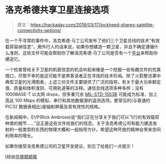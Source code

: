 # 洛克希德共享卫星连接选项

> 原文：<https://hackaday.com/2018/03/17/lockheed-shares-satellite-connectivity-options/>

在一个不寻常的事件中，洛克希德·马丁公司发布了他们三个卫星总线的技术“有效载荷容纳信息”。用外行人的话来说，如果你想建造一颗卫星，并且不确定遵循什么准则，这些文件可能会帮助你了解洛克希德·马丁公司是否有一个[平台](https://en.wikipedia.org/wiki/Satellite_bus)来帮助你建造它。

一个检查曾经关于卫星的机密信息的机会听起来像是一个挖掘一些有趣文件的完美借口，尽管不幸的是这可能不是黑客读者正在寻找的技术珍闻。除了火箭整流罩中典型卫星的光滑图表，上述三份文件主要提供了广泛的指导。有关于最大功率额定值、质量和体积准则、可用轨道等的注释。通信总线选项多种多样；没有 1000BASE-T 以太网 drops，但多重冗余 [MIL-STD-1553B](https://en.wikipedia.org/wiki/MIL-STD-1553) 可能成为标准，加上高达 100 Mbps 的模拟、串行和其他数据源的遥测选项。更常见的(与普通的 PIC32 数据表相比)是辐射屏蔽及其有效性的规格。

在新闻稿中，EVP(Rick Ambrose)说“我们正在分享关于我们可以飞行的有效载荷种类的细节……”这正是这些文件给我们的信息。关于洛克希德公司有能力建造发射的一般类型的东西的物理大概和一般指导方针。希望这种开放的精神会带来空间利用率的增长。

如果你接受洛克希德公司的卫星开发提议，别忘了给我们一点提示！

[经由[华盛顿邮报](http://www.washingtonpost.com/sf/brand-connect/wp/2018/02/08/lockheedmartin/the-revolution-will-be-open-source/)
